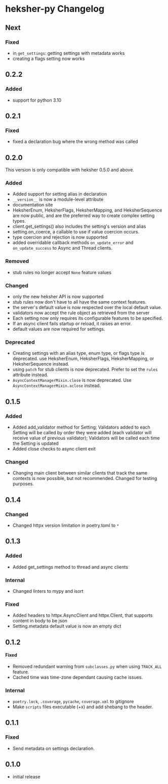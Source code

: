 # heksher-py Changelog
## Next
### Fixed
* in `get_settings`: getting settings with metadata works
* creating a flags setting now works
## 0.2.2
### Added
* support for python 3.10
## 0.2.1
### Fixed
* fixed a declaration bug where the wrong method was called
## 0.2.0
This version is only compatible with heksher 0.5.0 and above.
### Added
* Added support for setting alias in declaration
* `__version__` is now a module-level attribute
* documentation site
* HeksherEnum, HeksherFlags, HeksherMapping, and HeksherSequence are now public, and are the 
  preferred way to create complex setting types.
* client.get_settings() also includes the setting's version and alias
* setting.on_coerce, a callable to use if value coercion occurs.
* type coercion and rejection is now supported
* added overridable callback methods ```on_update_error``` and ```on_update_success``` to Async and
  Thread clients.
### Removed
* stub rules no longer accept `None` feature values
### Changed
* only the new heksher API is now supported
* stub rules now don't have to all have the same context features.
* the server's default value is now respected over the local default value.
* validators now accept the rule object as retrieved from the server
* Each setting now only requires its configurable features to be specified.
* If an async client fails startup or reload, it raises an error.
* default values are now required for settings.
### Deprecated
* Creating settings with an alias type, enum type, or flags type is deprecated. use HeksherEnum, HeksherFlags, 
  HeksherMapping, or HeksherSequence instead.
* using ``patch`` for stub clients is now deprecated. Prefer to set the ``rules`` attribute instead.
* ``AsyncContextManagerMixin.close`` is now deprecated. Use ``AsyncContextManagerMixin.aclose`` instead.
## 0.1.5
### Added
* Added add_validator method for Setting; Validators added to each Setting will be called by order they were added 
  (each validator will receive value of previous validator); Validators will be called each time the Setting is updated
* Added close checks to async client exit
### Changed
* Changing main client between similar clients that track the same contexts is now possible, but not recommended. Changed for testing purposes.
## 0.1.4
### Changed
* Changed httpx version limitation in poetry.toml to `*`
## 0.1.3
### Added
* Added get_settings method to thread and async clients
### Internal
* Changed linters to mypy and isort
### Fixed
* Added headers to httpx.AsyncClient and httpx.Client, that supports content in body to be json
* Setting.metadata default value is now an empty dict
## 0.1.2
#### Fixed
* Removed redundant warning from `subclasses.py` when using `TRACK_ALL` feature.
* Cached time was time-zone dependant causing cache issues.
### Internal
* `poetry.lock`, `.coverage`, `pycache`, `coverage.xml` to gitignore
* Make `scripts` files executable (+x) and add shebang to the header.
## 0.1.1
### Fixed
* Send metadata on settings declaration.
## 0.1.0
* initial release
